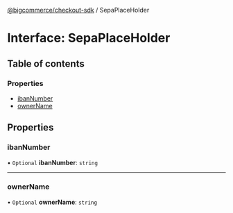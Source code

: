 [@bigcommerce/checkout-sdk](../README.md) / SepaPlaceHolder

# Interface: SepaPlaceHolder

## Table of contents

### Properties

- [ibanNumber](SepaPlaceHolder.md#ibannumber)
- [ownerName](SepaPlaceHolder.md#ownername)

## Properties

### ibanNumber

• `Optional` **ibanNumber**: `string`

___

### ownerName

• `Optional` **ownerName**: `string`
